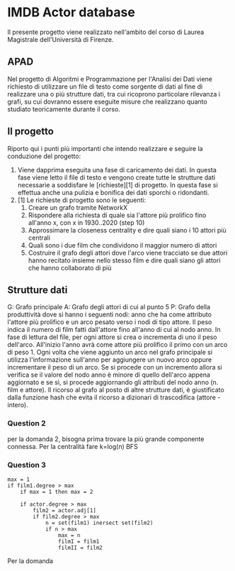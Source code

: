 # IMDB Actor database
Il presente progetto viene realizzato nell'ambito del corso di 
Laurea Magistrale dell'Università di Firenze. 
## APAD
Nel progetto di Algoritmi e Programmazione per l'Analisi dei Dati viene richiesto di utilizzare un file di testo come sorgente di dati al fine di realizzare una o più strutture dati, tra cui ricoprono particolare rilevanza i grafi, su cui dovranno essere eseguite misure che realizzano quanto studiato teoricamente durante il corso.

## Il progetto
Riporto qui i punti più importanti che intendo realizzare e seguire la conduzione del progetto:
1. Viene dapprima eseguita una fase di caricamento dei dati. In questa fase viene letto il file di testo e vengono create tutte le strutture dati necessarie a soddisfare le [richieste][1] di progetto. In questa fase si effettua anche una pulizia e bonifica dei dati sporchi o ridondanti.
2. [1] Le richieste di progetto sono le seguenti:
   1. Creare un grafo tramite NetworkX
   2. Rispondere alla richiesta di quale sia l'attore più prolifico fino all'anno x, con x in 1930..2020 (step 10)
   3. Approssimare la closeness centrality e dire quali siano i 10 attori più centrali
   4. Quali sono i due film che condividono il maggior numero di attori
   5. Costruire il grafo degli attori dove l'arco viene tracciato se due attori hanno recitato insieme nello stesso film e dire quali siano gli attori che hanno collaborato di più
   
## Strutture dati
G: Grafo principale
A: Grafo degli attori di cui al punto 5
P: Grafo della produttività dove si hanno i seguenti nodi: anno che ha come attributo l'attore più prolifico e un arco pesato verso i nodi di tipo attore. Il peso indica il numero di film fatti dall'attore fino all'anno di cui al nodo anno. In fase di lettura del file, per ogni attore si crea o incrementa di uno il peso dell'arco. All'inizio l'anno avrà come attore più prolifico il primo con un arco di peso 1. Ogni volta che viene aggiunto un arco nel grafo principale si utilizza l'informazione sull'anno per aggiungere un nuovo arco oppure incrementare il peso di un arco. Se si procede con un incremento allora si verifica se il valore del nodo anno è minore di quello dell'arco appena aggiornato e se sì, si procede aggiornando gli attributi del nodo anno (n. film e attore).
Il ricorso al grafo al posto di altre strutture dati, è giustificato dalla funzione hash che evita il ricorso a dizionari di trascodifica (attore - intero).

### Question 2
per la domanda 2, bisogna prima trovare la più grande componente connessa. Per la centralità fare k=log(n) BFS

### Question 3
```
max = 1
if film1.degree > max
    if max = 1 then max = 2

    if actor.degree > max
        film2 = actor.adj[1]
        if film2.degree > max
            n = set(film1) inersect set(film2)
            if n > max
                max = n
                filmI = film1
                filmII = film2

```

Per la domanda


